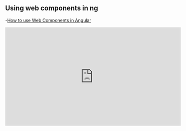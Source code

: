 ## Using web components in ng

-[How to use Web Components in Angular](https://vaadin.com/tutorials/using-web-components-in-angular)


<iframe width="560" height="315" src="https://www.youtube.com/embed/Wd2Ja2q7AAA" frameborder="0" allow="accelerometer; autoplay; encrypted-media; gyroscope; picture-in-picture" allowfullscreen></iframe>


